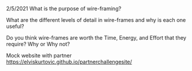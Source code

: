 2/5/2021
What is the purpose of wire-framing?

What are the different levels of detail in wire-frames and why is each one useful?

Do you think wire-frames are worth the Time, Energy, and Effort that they require? Why or Why not?


Mock website with partner
https://elviskurtovic.github.io/partnerchallengesite/
